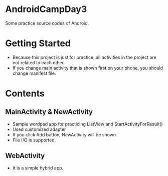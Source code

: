 # AndroidCampDay3
Some practice source codes of Android.

# Getting Started
* Because this project is just for practice, all activities in the project are not related to each other.
* If you change main activity that is shown first on your phone, you should change manifest file.

# Contents
## MainActivity & NewActivity
* Sample wordpad app for practicing ListView and StartActivityForResult()
* Used customized adapter
* If you click Add button, NewActivity will be shown.
* File I/O is supported.

## WebActivity
* It is a simple hybrid app.
